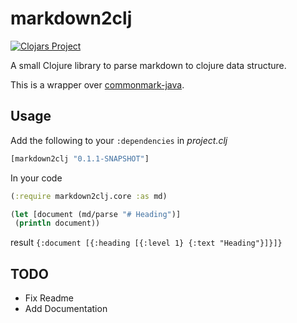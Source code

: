 # markdown2clj

[![Clojars Project](https://img.shields.io/clojars/v/markdown2clj.svg)](https://clojars.org/markdown2clj)


A small Clojure library to parse markdown to clojure data structure.

This is a wrapper over [commonmark-java](https://github.com/atlassian/commonmark-java).

## Usage

Add the following to your `:dependencies` in _project.clj_
```clojure
[markdown2clj "0.1.1-SNAPSHOT"]
```
In your code
```clojure
(:require markdown2clj.core :as md)

(let [document (md/parse "# Heading")]
 (println document))
```

result `{:document [{:heading [{:level 1} {:text "Heading"}]}]}`

## TODO
- Fix Readme
- Add Documentation

